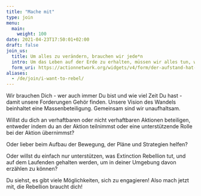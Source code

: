 ```yaml
---
title: "Mache mit"
type: join
menu:
  main:
    weight: 100
date: 2021-04-23T17:50:01+02:00
draft: false
join_us:
  title: Um alles zu verändern, brauchen wir jede*n
  intro: Um das Leben auf der Erde zu erhalten, müssen wir alles tun, was in unserer Macht steht. Die Rebellion braucht dich, egal welchen Beitrag du leisten kannst.
  form_uri: https://actionnetwork.org/widgets/v4/form/der-aufstand-hat-begonnen-mach-mit
aliases:
  - /de/join/i-want-to-rebel/
---
```


Wir brauchen Dich - wer auch immer Du bist und wie viel Zeit Du hast - damit unsere Forderungen Gehör finden. Unsere Vision des Wandels beinhaltet eine Massenbeteiligung. Gemeinsam sind wir unaufhaltsam.

Willst du dich an verhaftbaren oder nicht verhaftbaren Aktionen beteiligen, entweder indem du an der Aktion teilnimmst oder eine unterstützende Rolle bei der Aktion übernimmst?

Oder lieber beim Aufbau der Bewegung, der Pläne und Strategien helfen?

Oder willst du einfach nur unterstützen, was Extinction Rebellion tut, und auf dem Laufenden gehalten werden, um in deiner Umgebung davon erzählen zu können?

Du siehst, es gibt viele Möglichkeiten, sich zu engagieren! Also mach jetzt mit, die Rebellion braucht dich!
